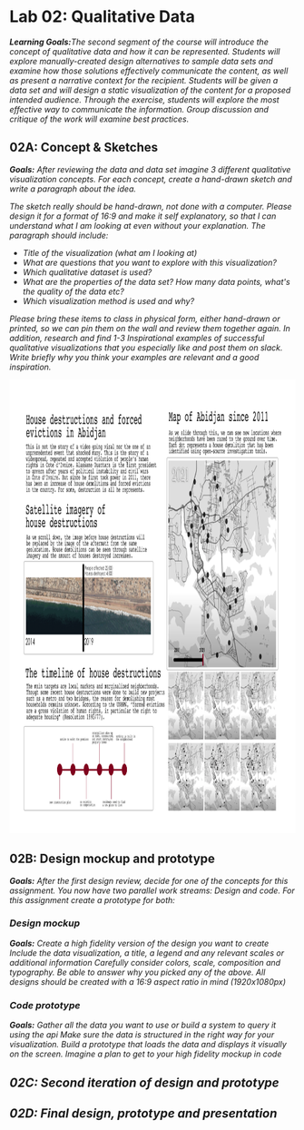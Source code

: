# Lab 02: Qualitative Data

<i><b>Learning Goals:</b>The second segment of the course will introduce the concept of qualitative data and how it can be
represented. Students will explore manually-created design alternatives to sample data sets and
examine how those solutions effectively communicate the content, as well as present a narrative
context for the recipient. Students will be given a data set and will design a static visualization of the
content for a proposed intended audience. Through the exercise, students will explore the most
effective way to communicate the information. Group discussion and critique of the work will
examine best practices.</i>

## 02A: Concept & Sketches

<i><b>Goals:</b> After reviewing the data and data set imagine 3 different qualitative visualization concepts. For each concept, create a hand-drawn sketch and write a paragraph about the idea.

The sketch really should be hand-drawn, not done with a computer. Please design it for a format of 16:9 and make it self explanatory, so that I can understand what I am looking at even without your explanation.
The paragraph should include:
- Title of the visualization (what am I looking at)
- What are questions that you want to explore with this visualization?
- Which qualitative dataset is used? 
- What are the properties of the data set? How many data points, what's the quality of the data etc?
- Which visualization method is used and why?

Please bring these items to class in physical form, either hand-drawn or printed, so we can pin them on the wall and review them together again. In addition, research and find 1-3 Inspirational examples of successful qualitative visualizations that you especially like and post them on slack. Write briefly why you think your examples are relevant and a good inspiration. </i>


<img src="https://github.com/ibonnet/majorstudio1/blob/main/Lab02/02A-ConceptSketches/02A-Images/02A-FORCEDEVICTIONS.png" height="800">

## 02B: Design mockup and prototype

<i><b>Goals:</b> After the first design review, decide for one of the concepts for this assignment. You now have two parallel work streams: Design and code. For this assignment create a prototype for both:

### Design mockup

<i><b>Goals:</b> Create a high fidelity version of the design you want to create
Include the data visualization, a title, a legend and any relevant scales or additional information
Carefully consider colors, scale, composition and typography. Be able to answer why you picked any of the above. All designs should be created with a 16:9 aspect ratio in mind (1920x1080px) </i>
 
  
### Code prototype

<i><b>Goals:</b> Gather all the data you want to use or build a system to query it using the api
Make sure the data is structured in the right way for your visualization. Build a prototype that loads the data and displays it visually on the screen. Imagine a plan to get to your high fidelity mockup in code </i>

## 02C: Second iteration of design and prototype
  
  

## 02D: Final design, prototype and presentation
